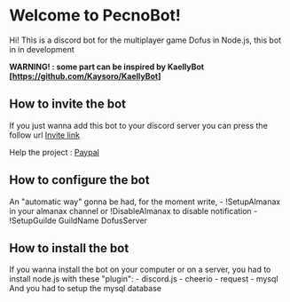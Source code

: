 # Welcome to PecnoBot!

Hi! This is a discord bot for the multiplayer game Dofus in Node.js, this bot in in development

**WARNING! : some part can be inspired by KaellyBot [https://github.com/Kaysoro/KaellyBot]**

## How to invite the bot

If you just wanna add this bot to your discord server you can press the follow url
[Invite link](https://discordapp.com/oauth2/authorize?&client_id=393842490840711178&scope=bot&permissions=0)

Help the project : [Paypal](paypal.me/LHLawliet)

## How to configure the bot

An "automatic way" gonna be had, for the moment write,
	- !SetupAlmanax in your almanax channel or !DisableAlmanax to disable notification
	- !SetupGuilde GuildName DofusServer


## How to install the bot

If you wanna install the bot on your computer or on a server, you had to install node.js with these "plugin":
	- discord.js
	- cheerio
	- request
	- mysql
And you had to setup the mysql database






